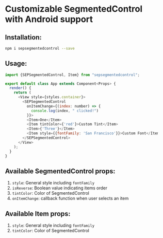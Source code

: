 # Customizable SegmentedControl with Android support


## Installation:

```bash
npm i sepsegmentedcontrol --save
```

## Usage:

```javascript
import {SEPSegmentedControl, Item} from "sepsegmentedcontrol";

export default class App extends Component<Props> {
  render() {
    return (
      <View style={styles.container}>
        <SEPSegmentedControl
          onItemChange={(index: number) => {
            console.log(index, " clicked!")
          }}>
          <Item>One</Item>
          <Item tintColor={'red'}>Custom Tint</Item>
          <Item>{'Three'}</Item>
          <Item style={{fontFamily: 'San Francisco'}}>Custom Font</Item>
        </SEPSegmentedControl>
      </View>
    );
  }
}

```

## Available SegmentedControl props:
1. ```style```: General style including ```fontFamily```
2. ```isReverse```: Boolean value indicating items order
3. ```tintColor```: Color of SegmentedControl
4. ```onItemChange```: callback function when user selects an item

## Available Item props:
1. ```style```: General style including ```fontFamily```
2. ```tintColor```: Color of SegmentedControl
